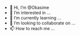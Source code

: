 - 👋 Hi, I’m @Okasime
- 👀 I’m interested in ...
- 🌱 I’m currently learning ...
- 💞️ I’m looking to collaborate on ...
- 📫 How to reach me ...

<!---
Okasime/Okasime is a ✨ special ✨ repository because its `README.md` (this file) appears on your GitHub profile.
You can click the Preview link to take a look at your changes.
--->
